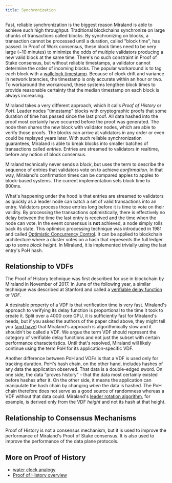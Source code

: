 ```yaml
---
title: Synchronization
---
```


Fast, reliable synchronization is the biggest reason Miraland is able to achieve such high throughput. Traditional blockchains synchronize on large chunks of transactions called blocks. By synchronizing on blocks, a transaction cannot be processed until a duration, called "block time", has passed. In Proof of Work consensus, these block times need to be very large \(~10 minutes\) to minimize the odds of multiple validators producing a new valid block at the same time. There's no such constraint in Proof of Stake consensus, but without reliable timestamps, a validator cannot determine the order of incoming blocks. The popular workaround is to tag each block with a [wallclock timestamp](https://en.bitcoin.it/wiki/Block_timestamp). Because of clock drift and variance in network latencies, the timestamp is only accurate within an hour or two. To workaround the workaround, these systems lengthen block times to provide reasonable certainty that the median timestamp on each block is always increasing.

Miraland takes a very different approach, which it calls _Proof of History_ or _PoH_. Leader nodes "timestamp" blocks with cryptographic proofs that some duration of time has passed since the last proof. All data hashed into the proof most certainly have occurred before the proof was generated. The node then shares the new block with validator nodes, which are able to verify those proofs. The blocks can arrive at validators in any order or even could be replayed years later. With such reliable synchronization guarantees, Miraland is able to break blocks into smaller batches of transactions called _entries_. Entries are streamed to validators in realtime, before any notion of block consensus.

Miraland technically never sends a _block_, but uses the term to describe the sequence of entries that validators vote on to achieve _confirmation_. In that way, Miraland's confirmation times can be compared apples to apples to block-based systems. The current implementation sets block time to 800ms.

What's happening under the hood is that entries are streamed to validators as quickly as a leader node can batch a set of valid transactions into an entry. Validators process those entries long before it is time to vote on their validity. By processing the transactions optimistically, there is effectively no delay between the time the last entry is received and the time when the node can vote. In the event consensus is **not** achieved, a node simply rolls back its state. This optimisic processing technique was introduced in 1981 and called [Optimistic Concurrency Control](http://citeseerx.ist.psu.edu/viewdoc/summary?doi=10.1.1.65.4735). It can be applied to blockchain architecture where a cluster votes on a hash that represents the full ledger up to some _block height_. In Miraland, it is implemented trivially using the last entry's PoH hash.

## Relationship to VDFs

The Proof of History technique was first described for use in blockchain by Miraland in November of 2017. In June of the following year, a similar technique was described at Stanford and called a [verifiable delay function](https://eprint.iacr.org/2018/601.pdf) or _VDF_.

A desirable property of a VDF is that verification time is very fast. Miraland's approach to verifying its delay function is proportional to the time it took to create it. Split over a 4000 core GPU, it is sufficiently fast for Miraland's needs, but if you asked the authors of the paper cited above, they might tell you \([and have](https://github.com/miraland-labs/miraland/issues/388)\) that Miraland's approach is algorithmically slow and it shouldn't be called a VDF. We argue the term VDF should represent the category of verifiable delay functions and not just the subset with certain performance characteristics. Until that's resolved, Miraland will likely continue using the term PoH for its application-specific VDF.

Another difference between PoH and VDFs is that a VDF is used only for tracking duration. PoH's hash chain, on the other hand, includes hashes of any data the application observed. That data is a double-edged sword. On one side, the data "proves history" - that the data most certainly existed before hashes after it. On the other side, it means the application can manipulate the hash chain by changing _when_ the data is hashed. The PoH chain therefore does not serve as a good source of randomness whereas a VDF without that data could. Miraland's [leader rotation algorithm](synchronization.md#leader-rotation), for example, is derived only from the VDF _height_ and not its hash at that height.

## Relationship to Consensus Mechanisms

Proof of History is not a consensus mechanism, but it is used to improve the performance of Miraland's Proof of Stake consensus. It is also used to improve the performance of the data plane protocols.

## More on Proof of History

- [water clock analogy](https://medium.com/miraland-labs/proof-of-history-explained-by-a-water-clock-e682183417b8)
- [Proof of History overview](https://medium.com/miraland-labs/proof-of-history-a-clock-for-blockchain-cf47a61a9274)
